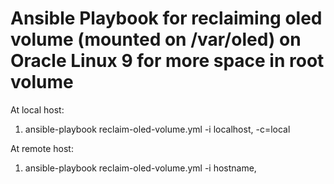# Ansible Playbook for reclaiming oled volume (mounted on /var/oled) on Oracle Linux 9 for more space in root volume

At local host:
1. ansible-playbook reclaim-oled-volume.yml -i localhost, -c=local

At remote host:
1. ansible-playbook reclaim-oled-volume.yml -i hostname,
